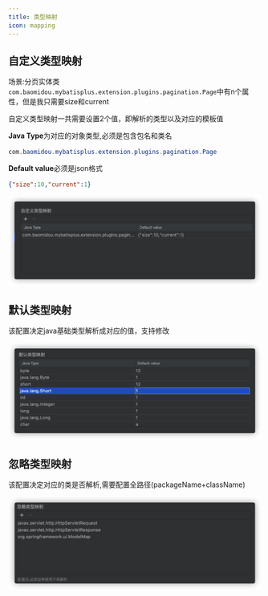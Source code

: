 ```yaml
---
title: 类型映射
icon: mapping
---
```



## 自定义类型映射
场景:分页实体类`com.baomidou.mybatisplus.extension.plugins.pagination.Page`中有n个属性，但是我只需要size和current

自定义类型映射一共需要设置2个值，即解析的类型以及对应的模板值

**Java Type**为对应的对象类型,必须是包含包名和类名
```java
com.baomidou.mybatisplus.extension.plugins.pagination.Page
```

**Default value**必须是json格式
```json
{"size":10,"current":1}
```

![](../../.vuepress/public/img/customDataMapping.png)

## 默认类型映射
该配置决定java基础类型解析成对应的值，支持修改

![](../../.vuepress/public/img/defaultDataMapping.png)

## 忽略类型映射
该配置决定对应的类是否解析,需要配置全路径(packageName+className)

![](../../.vuepress/public/img/ignoreDataMapping.png)